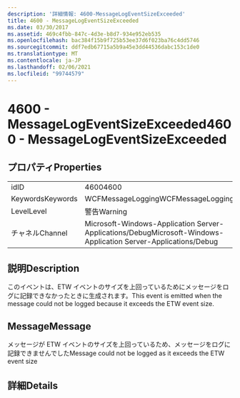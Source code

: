```yaml
---
description: '詳細情報: 4600-MessageLogEventSizeExceeded'
title: 4600 - MessageLogEventSizeExceeded
ms.date: 03/30/2017
ms.assetid: 469c4fbb-847c-4d3e-b8d7-934e952eb535
ms.openlocfilehash: bac384f15b9f725b53ee37d6f023ba76c4dd5746
ms.sourcegitcommit: ddf7edb67715a5b9a45e3dd44536dabc153c1de0
ms.translationtype: MT
ms.contentlocale: ja-JP
ms.lasthandoff: 02/06/2021
ms.locfileid: "99744579"
---
```

# <a name="4600---messagelogeventsizeexceeded"></a><span data-ttu-id="cf83c-103">4600 - MessageLogEventSizeExceeded</span><span class="sxs-lookup"><span data-stu-id="cf83c-103">4600 - MessageLogEventSizeExceeded</span></span>

## <a name="properties"></a><span data-ttu-id="cf83c-104">プロパティ</span><span class="sxs-lookup"><span data-stu-id="cf83c-104">Properties</span></span>  
  
|||  
|-|-|  
|<span data-ttu-id="cf83c-105">id</span><span class="sxs-lookup"><span data-stu-id="cf83c-105">ID</span></span>|<span data-ttu-id="cf83c-106">4600</span><span class="sxs-lookup"><span data-stu-id="cf83c-106">4600</span></span>|  
|<span data-ttu-id="cf83c-107">Keywords</span><span class="sxs-lookup"><span data-stu-id="cf83c-107">Keywords</span></span>|<span data-ttu-id="cf83c-108">WCFMessageLogging</span><span class="sxs-lookup"><span data-stu-id="cf83c-108">WCFMessageLogging</span></span>|  
|<span data-ttu-id="cf83c-109">Level</span><span class="sxs-lookup"><span data-stu-id="cf83c-109">Level</span></span>|<span data-ttu-id="cf83c-110">警告</span><span class="sxs-lookup"><span data-stu-id="cf83c-110">Warning</span></span>|  
|<span data-ttu-id="cf83c-111">チャネル</span><span class="sxs-lookup"><span data-stu-id="cf83c-111">Channel</span></span>|<span data-ttu-id="cf83c-112">Microsoft-Windows-Application Server-Applications/Debug</span><span class="sxs-lookup"><span data-stu-id="cf83c-112">Microsoft-Windows-Application Server-Applications/Debug</span></span>|  
  
## <a name="description"></a><span data-ttu-id="cf83c-113">説明</span><span class="sxs-lookup"><span data-stu-id="cf83c-113">Description</span></span>  

 <span data-ttu-id="cf83c-114">このイベントは、ETW イベントのサイズを上回っているためにメッセージをログに記録できなかったときに生成されます。</span><span class="sxs-lookup"><span data-stu-id="cf83c-114">This event is emitted when the message could not be logged because it exceeds the ETW event size.</span></span>  
  
## <a name="message"></a><span data-ttu-id="cf83c-115">Message</span><span class="sxs-lookup"><span data-stu-id="cf83c-115">Message</span></span>  

 <span data-ttu-id="cf83c-116">メッセージが ETW イベントのサイズを上回っているため、メッセージをログに記録できませんでした</span><span class="sxs-lookup"><span data-stu-id="cf83c-116">Message could not be logged as it exceeds the ETW event size</span></span>  
  
## <a name="details"></a><span data-ttu-id="cf83c-117">詳細</span><span class="sxs-lookup"><span data-stu-id="cf83c-117">Details</span></span>
